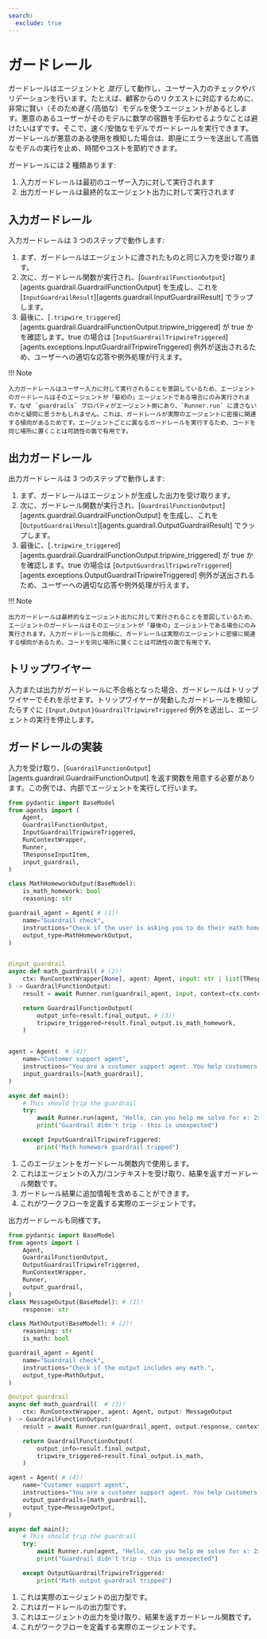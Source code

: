 ```yaml
---
search:
  exclude: true
---
```

# ガードレール

ガードレールはエージェントと _並行_ して動作し、ユーザー入力のチェックやバリデーションを行います。たとえば、顧客からのリクエストに対応するために、非常に賢い（そのため遅く/高価な）モデルを使うエージェントがあるとします。悪意のあるユーザーがそのモデルに数学の宿題を手伝わせるようなことは避けたいはずです。そこで、速く/安価なモデルでガードレールを実行できます。ガードレールが悪意のある使用を検知した場合は、即座にエラーを送出して高価なモデルの実行を止め、時間やコストを節約できます。

ガードレールには 2 種類あります:

1. 入力ガードレールは最初のユーザー入力に対して実行されます
2. 出力ガードレールは最終的なエージェント出力に対して実行されます

## 入力ガードレール

入力ガードレールは 3 つのステップで動作します:

1. まず、ガードレールはエージェントに渡されたものと同じ入力を受け取ります。
2. 次に、ガードレール関数が実行され、[`GuardrailFunctionOutput`][agents.guardrail.GuardrailFunctionOutput] を生成し、これを [`InputGuardrailResult`][agents.guardrail.InputGuardrailResult] でラップします。
3. 最後に、[`.tripwire_triggered`][agents.guardrail.GuardrailFunctionOutput.tripwire_triggered] が true かを確認します。true の場合は [`InputGuardrailTripwireTriggered`][agents.exceptions.InputGuardrailTripwireTriggered] 例外が送出されるため、ユーザーへの適切な応答や例外処理が行えます。

!!! Note

    入力ガードレールはユーザー入力に対して実行されることを意図しているため、エージェントのガードレールはそのエージェントが「最初の」エージェントである場合にのみ実行されます。なぜ `guardrails` プロパティがエージェント側にあり、`Runner.run` に渡さないのかと疑問に思うかもしれません。これは、ガードレールが実際のエージェントに密接に関連する傾向があるためです。エージェントごとに異なるガードレールを実行するため、コードを同じ場所に置くことは可読性の面で有用です。

## 出力ガードレール

出力ガードレールは 3 つのステップで動作します:

1. まず、ガードレールはエージェントが生成した出力を受け取ります。
2. 次に、ガードレール関数が実行され、[`GuardrailFunctionOutput`][agents.guardrail.GuardrailFunctionOutput] を生成し、これを [`OutputGuardrailResult`][agents.guardrail.OutputGuardrailResult] でラップします。
3. 最後に、[`.tripwire_triggered`][agents.guardrail.GuardrailFunctionOutput.tripwire_triggered] が true かを確認します。true の場合は [`OutputGuardrailTripwireTriggered`][agents.exceptions.OutputGuardrailTripwireTriggered] 例外が送出されるため、ユーザーへの適切な応答や例外処理が行えます。

!!! Note

    出力ガードレールは最終的なエージェント出力に対して実行されることを意図しているため、エージェントのガードレールはそのエージェントが「最後の」エージェントである場合にのみ実行されます。入力ガードレールと同様に、ガードレールは実際のエージェントに密接に関連する傾向があるため、コードを同じ場所に置くことは可読性の面で有用です。

## トリップワイヤー

入力または出力がガードレールに不合格となった場合、ガードレールはトリップワイヤーでそれを示せます。トリップワイヤーが発動したガードレールを検知したらすぐに `{Input,Output}GuardrailTripwireTriggered` 例外を送出し、エージェントの実行を停止します。

## ガードレールの実装

入力を受け取り、[`GuardrailFunctionOutput`][agents.guardrail.GuardrailFunctionOutput] を返す関数を用意する必要があります。この例では、内部でエージェントを実行して行います。

```python
from pydantic import BaseModel
from agents import (
    Agent,
    GuardrailFunctionOutput,
    InputGuardrailTripwireTriggered,
    RunContextWrapper,
    Runner,
    TResponseInputItem,
    input_guardrail,
)

class MathHomeworkOutput(BaseModel):
    is_math_homework: bool
    reasoning: str

guardrail_agent = Agent( # (1)!
    name="Guardrail check",
    instructions="Check if the user is asking you to do their math homework.",
    output_type=MathHomeworkOutput,
)


@input_guardrail
async def math_guardrail( # (2)!
    ctx: RunContextWrapper[None], agent: Agent, input: str | list[TResponseInputItem]
) -> GuardrailFunctionOutput:
    result = await Runner.run(guardrail_agent, input, context=ctx.context)

    return GuardrailFunctionOutput(
        output_info=result.final_output, # (3)!
        tripwire_triggered=result.final_output.is_math_homework,
    )


agent = Agent(  # (4)!
    name="Customer support agent",
    instructions="You are a customer support agent. You help customers with their questions.",
    input_guardrails=[math_guardrail],
)

async def main():
    # This should trip the guardrail
    try:
        await Runner.run(agent, "Hello, can you help me solve for x: 2x + 3 = 11?")
        print("Guardrail didn't trip - this is unexpected")

    except InputGuardrailTripwireTriggered:
        print("Math homework guardrail tripped")
```

1. このエージェントをガードレール関数内で使用します。
2. これはエージェントの入力/コンテキストを受け取り、結果を返すガードレール関数です。
3. ガードレール結果に追加情報を含めることができます。
4. これがワークフローを定義する実際のエージェントです。

出力ガードレールも同様です。

```python
from pydantic import BaseModel
from agents import (
    Agent,
    GuardrailFunctionOutput,
    OutputGuardrailTripwireTriggered,
    RunContextWrapper,
    Runner,
    output_guardrail,
)
class MessageOutput(BaseModel): # (1)!
    response: str

class MathOutput(BaseModel): # (2)!
    reasoning: str
    is_math: bool

guardrail_agent = Agent(
    name="Guardrail check",
    instructions="Check if the output includes any math.",
    output_type=MathOutput,
)

@output_guardrail
async def math_guardrail(  # (3)!
    ctx: RunContextWrapper, agent: Agent, output: MessageOutput
) -> GuardrailFunctionOutput:
    result = await Runner.run(guardrail_agent, output.response, context=ctx.context)

    return GuardrailFunctionOutput(
        output_info=result.final_output,
        tripwire_triggered=result.final_output.is_math,
    )

agent = Agent( # (4)!
    name="Customer support agent",
    instructions="You are a customer support agent. You help customers with their questions.",
    output_guardrails=[math_guardrail],
    output_type=MessageOutput,
)

async def main():
    # This should trip the guardrail
    try:
        await Runner.run(agent, "Hello, can you help me solve for x: 2x + 3 = 11?")
        print("Guardrail didn't trip - this is unexpected")

    except OutputGuardrailTripwireTriggered:
        print("Math output guardrail tripped")
```

1. これは実際のエージェントの出力型です。
2. これはガードレールの出力型です。
3. これはエージェントの出力を受け取り、結果を返すガードレール関数です。
4. これがワークフローを定義する実際のエージェントです。